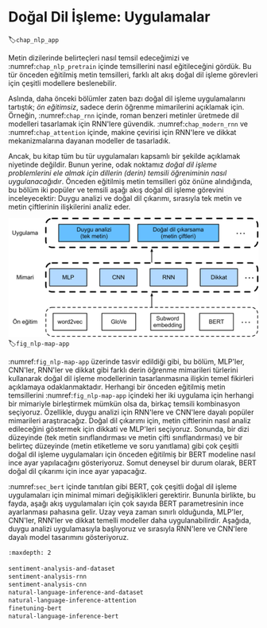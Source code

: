 # Doğal Dil İşleme: Uygulamalar
:label:`chap_nlp_app`

Metin dizilerinde belirteçleri nasıl temsil edeceğimizi ve :numref:`chap_nlp_pretrain` içinde temsillerini nasıl eğitileceğini gördük. Bu tür önceden eğitilmiş metin temsilleri, farklı alt akış doğal dil işleme görevleri için çeşitli modellere beslenebilir. 

Aslında, daha önceki bölümler zaten bazı doğal dil işleme uygulamalarını tartıştık; *ön eğitimsiz*, sadece derin öğrenme mimarilerini açıklamak için. Örneğin, :numref:`chap_rnn` içinde, roman benzeri metinler üretmede dil modelleri tasarlamak için RNN'lere güvendik. :numref:`chap_modern_rnn` ve :numref:`chap_attention` içinde, makine çevirisi için RNN'lere ve dikkat mekanizmalarına dayanan modeller de tasarladık. 

Ancak, bu kitap tüm bu tür uygulamaları kapsamlı bir şekilde açıklamak niyetinde değildir. Bunun yerine, odak noktamız *doğal dil işleme problemlerini ele almak için dillerin (derin) temsili öğreniminin nasıl uygulanacağıdır*. Önceden eğitilmiş metin temsilleri göz önüne alındığında, bu bölüm iki popüler ve temsili aşağı akış doğal dil işleme görevini inceleyecektir: Duygu analizi ve doğal dil çıkarımı, sırasıyla tek metin ve metin çiftlerinin ilişkilerini analiz eder. 

![Önceden eğitilmiş metin temsilleri, farklı akış aşağı doğal dil işleme uygulamaları için çeşitli derin öğrenme mimarilerine beslenebilir. Bu bölüm, farklı aşağı akış doğal dil işleme uygulamaları için modellerin nasıl tasarlanacağına odaklanır.](../img/nlp-map-app.svg)
:label:`fig_nlp-map-app`

:numref:`fig_nlp-map-app` üzerinde tasvir edildiği gibi, bu bölüm, MLP'ler, CNN'ler, RNN'ler ve dikkat gibi farklı derin öğrenme mimarileri türlerini kullanarak doğal dil işleme modellerinin tasarlanmasına ilişkin temel fikirleri açıklamaya odaklanmaktadır. Herhangi bir önceden eğitilmiş metin temsillerini :numref:`fig_nlp-map-app` içindeki her iki uygulama için herhangi bir mimariyle birleştirmek mümkün olsa da, birkaç temsili kombinasyon seçiyoruz. Özellikle, duygu analizi için RNN'lere ve CNN'lere dayalı popüler mimarileri araştıracağız. Doğal dil çıkarımı için, metin çiftlerinin nasıl analiz edileceğini göstermek için dikkati ve MLP'leri seçiyoruz. Sonunda, bir dizi düzeyinde (tek metin sınıflandırması ve metin çifti sınıflandırması) ve bir belirteç düzeyinde (metin etiketleme ve soru yanıtlama) gibi çok çeşitli doğal dil işleme uygulamaları için önceden eğitilmiş bir BERT modeline nasıl ince ayar yapılacağını gösteriyoruz. Somut deneysel bir durum olarak, BERT doğal dil çıkarımı için ince ayar yapacağız. 

:numref:`sec_bert` içinde tanıtılan gibi BERT, çok çeşitli doğal dil işleme uygulamaları için minimal mimari değişiklikleri gerektirir. Bununla birlikte, bu fayda, aşağı akış uygulamaları için çok sayıda BERT parametresinin ince ayarlanması pahasına gelir. Uzay veya zaman sınırlı olduğunda, MLP'ler, CNN'ler, RNN'ler ve dikkat temelli modeller daha uygulanabilirdir. Aşağıda, duygu analizi uygulamasıyla başlıyoruz ve sırasıyla RNN'lere ve CNN'lere dayalı model tasarımını gösteriyoruz.

```toc
:maxdepth: 2

sentiment-analysis-and-dataset
sentiment-analysis-rnn
sentiment-analysis-cnn
natural-language-inference-and-dataset
natural-language-inference-attention
finetuning-bert
natural-language-inference-bert
```
